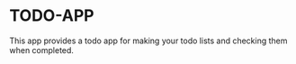 # TODO-APP
This app provides a todo app for making your todo lists and checking them when completed.
